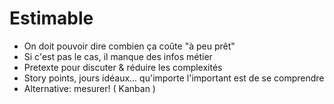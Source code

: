 # Estimable

* On doit pouvoir dire combien ça coûte "à peu prêt"
* Si c'est pas le cas, il manque des infos métier
* Pretexte pour discuter & réduire les complexités
* Story points, jours idéaux... qu'importe l'important est de se comprendre
* Alternative: mesurer! ( Kanban )
